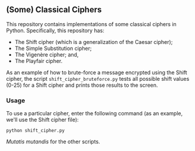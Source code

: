 ## (Some) Classical Ciphers
This repository contains implementations of some classical ciphers in Python. Specifically, this repository has:
- The Shift cipher (which is a generalization of the Caesar cipher);
- The Simple Substitution cipher;
- The Vigenère cipher; and,
- The Playfair cipher.

As an example of how to brute-force a message encrypted using the Shift cipher, the script `shift_cipher_bruteforce.py` tests all possible shift values (0-25) for a Shift cipher and prints those results to the screen.

### Usage
To use a particular cipher, enter the following command (as an example, we'll use the Shift cipher file):

`python shift_cipher.py`

_Mutatis mutandis_ for the other scripts.